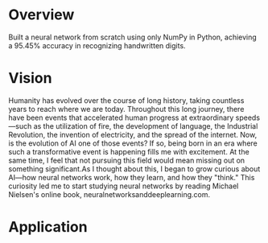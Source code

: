 # Overview 
Built a neural network from scratch using only NumPy in Python, achieving a 95.45% accuracy in recognizing handwritten digits.

# Vision 
Humanity has evolved over the course of long history, taking countless years to reach where we are today. Throughout this long journey, there have been events that accelerated human progress at extraordinary speeds—such as the utilization of fire, the development of language, the Industrial Revolution, the invention of electricity, and the spread of the internet. Now, is the evolution of AI one of those events? If so, being born in an era where such a transformative event is happening fills me with excitement. At the same time, I feel that not pursuing this field would mean missing out on something significant.As I thought about this, I began to grow curious about AI—how neural networks work, how they learn, and how they "think." This curiosity led me to start studying neural networks by reading Michael Nielsen's online book, neuralnetworksanddeeplearning.com.

# Application
